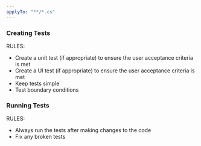 ```yaml
---
applyTo: "**/*.cs"
---
```


### Creating Tests

RULES:

- Create a unit test (if appropriate) to ensure the user acceptance criteria is met
- Create a UI test (if appropriate) to ensure the user acceptance criteria is met
- Keep tests simple
- Test boundary conditions

### Running Tests

RULES:

- Always run the tests after making changes to the code
- Fix any broken tests